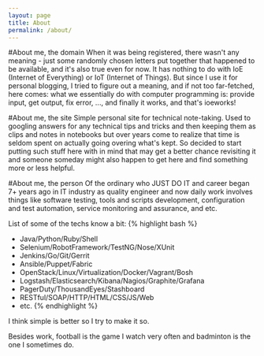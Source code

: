 ```yaml
---
layout: page
title: About
permalink: /about/
---
```


#About me, the domain
When it was being registered, there wasn't any meaning - just some randomly chosen letters put together that happened to be available, and it's also true even for now. It has nothing to do with IoE (Internet of Everything) or IoT (Internet of Things). But since I use it for personal blogging, I tried to figure out a meaning, and if not too far-fetched, here comes: what we essentially do with computer programming is: provide input, get output, fix error, ..., and finally it works, and that's ioeworks!

#About me, the site
Simple personal site for technical note-taking. Used to googling answers for any technical tips and tricks and then keeping them as clips and notes in notebooks but over years come to realize that time is seldom spent on actually going overing what's kept. So decided to start putting such stuff here with in mind that may get a better chance revisiting it and someone someday might also happen to get here and find something more or less helpful.

#About me, the person
Of the ordinary who JUST DO IT and career began 7+ years ago in IT industry as quality engineer and now daily work involves things like software testing, tools and scripts development, configuration and test automation, service monitoring and assurance, and etc.

List of some of the techs know a bit:
{% highlight bash %}
- Java/Python/Ruby/Shell
- Selenium/RobotFramework/TestNG/Nose/XUnit
- Jenkins/Go/Git/Gerrit
- Ansible/Puppet/Fabric
- OpenStack/Linux/Virtualization/Docker/Vagrant/Bosh
- Logstash/Elasticsearch/Kibana/Nagios/Graphite/Grafana
- PagerDuty/ThousandEyes/Stashboard
- RESTful/SOAP/HTTP/HTML/CSS/JS/Web
- etc.
{% endhighlight %}

I think simple is better so I try to make it so.

Besides work, football is the game I watch very often and badminton is the one I sometimes do.

